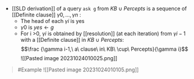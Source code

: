 - [[SLD derivation]] of a query `ask g` from $KB\ \cup\ Percepts$ is a sequence of [[Definite clause]] $\gamma0, ...,\gamma n$ :
	- The head of each $\gamma i$ is yes
	- $\gamma 0$ is $yes \leftarrow g$
	- For i >0, $\gamma i$ is obtained by [[resolution]] (at each iteration) from $\gamma i-1$ with a [[Definite clause]] in $KB\ \cup\ Percepts$: $$\frac {\gamma i-1,\ a\ clause\ in\ KB\ \cup\ Percepts}{\gamma i}$$![[Pasted image 20231024010025.png]]
>	#Example 
>	![[Pasted image 20231024010105.png]]